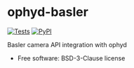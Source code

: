 # ophyd-basler

[![Tests](https://github.com/BNL-ATF/ophyd-basler/actions/workflows/testing.yml/badge.svg)](https://github.com/BNL-ATF/ophyd-basler/actions/workflows/testing.yml)
[![PyPI](https://img.shields.io/pypi/v/ophyd-basler.svg?logo=pypi&logoColor=white&label=PyPI)](https://pypi.python.org/pypi/ophyd-basler)

Basler camera API integration with ophyd

* Free software: BSD-3-Clause license
